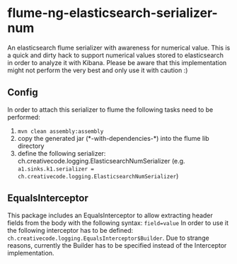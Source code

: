 flume-ng-elasticsearch-serializer-num
=====================================

An elasticsearch flume serializer with awareness for numerical value.
This is a quick and dirty hack to support numerical values stored to elasticsearch in order to analyze it with Kibana.
Please be aware that this implementation might not perform the very best and only use it with caution :)

Config
------
In order to attach this serializer to flume the following tasks need to be performed:
1. `mvn clean assembly:assembly`
2. copy the generated jar (\*-with-dependencies-\*) into the flume lib directory
3. define the following serializer: ch.creativecode.logging.ElasticsearchNumSerializer (e.g. `a1.sinks.k1.serializer = ch.creativecode.logging.ElasticsearchNumSerializer`)


EqualsInterceptor
-----------------
This package includes an EqualsInterceptor to allow extracting header fields from the body with the following syntax: `field=value`
In order to use it the following interceptor has to be defined: `ch.creativecode.logging.EqualsInterceptor$Builder`.
Due to strange reasons, currently the Builder has to be specified instead of the Interceptor implementation.